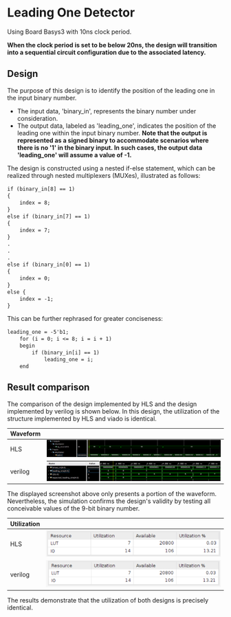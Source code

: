 # Leading One Detector

Using Board Basys3 with 10ns clock period.

**When the clock period is set to be below 20ns, the design will transition into a sequential circuit configuration due to the associated latency.**

## Design

The purpose of this design is to identify the position of the leading one in the input binary number.

* The input data, 'binary_in', represents the binary number under consideration.
* The output data, labeled as 'leading_one', indicates the position of the leading one within the input binary number.
**Note that the output is represented as a signed binary to accommodate scenarios where there is no '1' in the binary input. In such cases, the output data 'leading_one' will assume a value of -1.**

The design is constructed using a nested if-else statement, which can be realized through nested multiplexers (MUXes), illustrated as follows:

    if (binary_in[8] == 1)
    {
		index = 8;
	}
    else if (binary_in[7] == 1)
    {
		index = 7;
	} 
    .
    .
    .
    else if (binary_in[0] == 1)
    {
		index = 0;
	}
	else {
		index = -1;
	}

This can be further rephrased for greater conciseness:
    
    leading_one = -5'b1;
        for (i = 0; i <= 8; i = i + 1)
        begin
            if (binary_in[i] == 1)
                leading_one = i;
        end

## Result comparison

The comparison of the design implemented by HLS and the design implemented by verilog is shown below. In this design, the utilization of the structure implemented by HLS and viado is identical.

|Waveform||
|--|--|
|HLS     |![Alt text](image.png)|
|verilog |![Alt text](image-2.png)|

The displayed screenshot above only presents a portion of the waveform. Nevertheless, the simulation confirms the design's validity by testing all conceivable values of the 9-bit binary number.

|Utilization||
|--|--|
|HLS|![Alt text](image-1.png)|
|verilog|![Alt text](image-3.png)|

The results demonstrate that the utilization of both designs is precisely identical.
